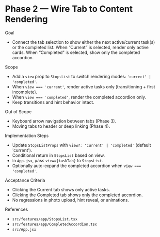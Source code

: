 # Phase 2 — Wire Tab to Content Rendering

Goal
- Connect the tab selection to show either the next active/current task(s) or the completed list. When “Current” is selected, render only active cards. When “Completed” is selected, show only the completed accordion.

Scope
- Add a `view` prop to `StopsList` to switch rendering modes: `'current' | 'completed'`.
- When `view === 'current'`, render active tasks only (transitioning + first incomplete).
- When `view === 'completed'`, render the completed accordion only.
- Keep transitions and hint behavior intact.

Out of Scope
- Keyboard arrow navigation between tabs (Phase 3).
- Moving tabs to header or deep linking (Phase 4).

Implementation Steps
- Update `StopsListProps` with `view?: 'current' | 'completed'` (default 'current').
- Conditional return in `StopsList` based on view.
- In `App.jsx`, pass `view={taskTab}` to `StopsList`.
- Optionally auto-expand the completed accordion when `view === 'completed'`.

Acceptance Criteria
- Clicking the Current tab shows only active tasks.
- Clicking the Completed tab shows only the completed accordion.
- No regressions in photo upload, hint reveal, or animations.

References
- `src/features/app/StopsList.tsx`
- `src/features/app/CompletedAccordion.tsx`
- `src/App.jsx`
